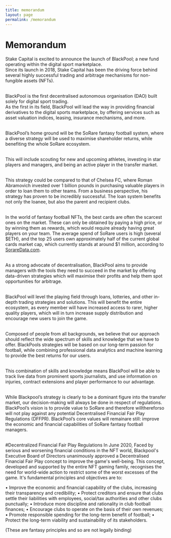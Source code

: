 ```yaml
---
title: memorandum
layout: page
permalink: /memorandum
---
```


# Memorandum
Stake Capital is excited to announce the launch of BlackPool; a new fund operating within the digital sport marketplace.
<br />Since its launch in 2018, Stake Capital has been the driving force behind several highly successful trading and arbitrage mechanisms for non-fungible assets (NFTs). 

<br />BlackPool is the first decentralised autonomous organisation (DAO) built solely for digital sport trading. 
<br />As the first in its field, BlackPool will lead the way in providing financial derivatives to the digital sports marketplace, by offering services such as asset valuation indices, leasing, insurance mechanisms, and more.

<br />BlackPool’s home ground will be the SoRare fantasy football system, where a diverse strategy will be used to maximise shareholder returns, while benefiting the whole SoRare ecosystem.

<br />This will include scouting for new and upcoming athletes, investing in star players and managers, and being an active player in the transfer market.

<br />This strategy could be compared to that of Chelsea FC, where Roman Abramovich invested over 1 billion pounds in purchasing valuable players in order to loan them to other teams. From a business perspective, his strategy has proven to be incredibly successful. The loan system benefits not only the loanee, but also the parent and recipient clubs.

<br />In the world of fantasy football NFTs, the best cards are often the scarcest ones on the market. These can only be obtained by paying a high price, or by winning them as rewards, which would require already having great players on your team. The average spend of SoRare users is high (several $ETH), and the top 25 users own approximately half of the current global cards market cap, which currently stands at around $1 million, according to [SorareData.com](https://SorareData.com).

<br />As a strong advocate of decentralisation, BlackPool aims to provide managers with the tools they need to succeed in the market by offering data-driven strategies which will maximise their profits and help them spot opportunities for arbitrage.

<br />BlackPool will level the playing field through loans, lotteries, and other in-depth trading strategies and solutions. This will benefit the entire ecosystem, as every member will have increased access to rarer, higher quality players, which will in turn increase supply distribution and encourage new users to join the game.

<br />Composed of people from all backgrounds, we believe that our approach should reflect the wide spectrum of skills and knowledge that we have to offer. BlackPools strategies will be based on our long-term passion for football, while combining professional data analytics and machine learning to provide the best returns for our users.

<br />This combination of skills and knowledge means BlackPool will be able to track live data from prominent sports journalists, and use information on injuries, contract extensions and player performance to our advantage.

<br />While Blackpool’s strategy is clearly to be a dominant figure into the transfer market, our decision-making will always be done in respect of regulations. BlackPool’s vision is to provide value to SoRare and therefore willthereforso will not play against any potential Decentralised Financial Fair Play Regulations (DFFPR). BlackPool’s core values will remainare still: improve the economic and financial capabilities of SoRare fantasy football managers. 

<br />#Decentralized Financial Fair Play Regulations
In June 2020, Faced by serious and worsening financial conditions in the NFT world, Blackpool's Executive Board of Directors unanimously approved a Decentralised Financial Fair Play concept to improve the game's well-being. This concept, developed and supported by the entire NFT gaming family, recognises the need for world-wide action to restrict some of the worst excesses of the game. It's fundamental principles and objectives are to:

• Improve the economic and financial capability of the clubs, increasing their transparency and credibility;
• Protect creditors and ensure that clubs settle their liabilities with employees, social/tax authorities and other clubs punctually;
• Introduce more discipline and rationality in club football finances;
• Encourage clubs to operate on the basis of their own revenues;
• Promote responsible spending for the long-term benefit of football;
• Protect the long-term viability and sustainability of its stakeholders.

(These are fantasy principles and so are not legally binding)


